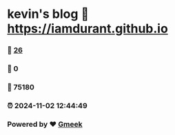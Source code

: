 # kevin's blog :link: https://iamdurant.github.io 
### :page_facing_up: [26](https://iamdurant.github.io/tag.html) 
### :speech_balloon: 0 
### :hibiscus: 75180 
### :alarm_clock: 2024-11-02 12:44:49 
### Powered by :heart: [Gmeek](https://github.com/Meekdai/Gmeek)
